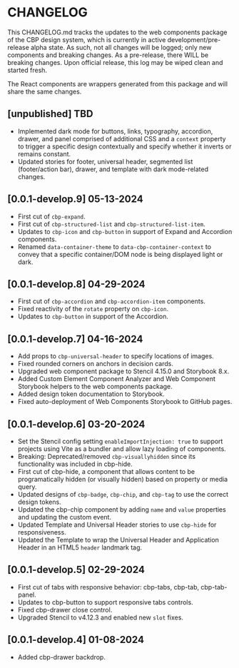 # CHANGELOG

This CHANGELOG.md tracks the updates to the web components package of the CBP design system, which is currently in active development/pre-release alpha state. As such, not all changes will be logged; only new components and breaking changes. As a pre-release, there WILL be breaking changes. Upon official release, this log may be wiped clean and started fresh.

The React components are wrappers generated from this package and will share the same changes.

## [unpublished] TBD

* Implemented dark mode for buttons, links, typography, accordion, drawer, and panel comprised of additional CSS and a `context` property to trigger a specific design contextually and specify whether it inverts or remains constant.
* Updated stories for footer, universal header, segmented list (footer/action bar), drawer, and template with dark mode-related changes.

## [0.0.1-develop.9] 05-13-2024

* First cut of `cbp-expand`.
* First cut of `cbp-structured-list` and `cbp-structured-list-item`.
* Updates to `cbp-icon` and `cbp-button` in support of Expand and Accordion components.
* Renamed `data-container-theme` to `data-cbp-container-context` to convey that a specific container/DOM node is being displayed light or dark.

## [0.0.1-develop.8] 04-29-2024

* First cut of `cbp-accordion` and `cbp-accordion-item` components.
* Fixed reactivity of the `rotate` property on `cbp-icon`.
* Updates to `cbp-button` in support of the Accordion.

## [0.0.1-develop.7] 04-16-2024

* Add props to `cbp-universal-header` to specify locations of images.
* Fixed rounded corners on anchors in decision cards.
* Upgraded web component package to Stencil 4.15.0 and Storybook 8.x.
* Added Custom Element Component Analyzer and Web Component Storybook helpers to the web components package.
* Added design token documentation to Storybook.
* Fixed auto-deployment of Web Components Storybook to GitHub pages.

## [0.0.1-develop.6] 03-20-2024

* Set the Stencil config setting `enableImportInjection: true` to support projects using Vite as a bundler and allow lazy loading of components.
* Breaking: Deprecated/removed `cbp-visuallyhidden` since its functionality was included in cbp-hide.
* First cut of cbp-hide, a component that allows content to be programatically hidden (or visually hidden) based on property or media query.
* Updated designs of `cbp-badge`, `cbp-chip`, and `cbp-tag` to use the correct design tokens.
* Updated the cbp-chip component by adding `name` and `value` properties and updating the custom event.
* Updated Template and Universal Header stories to use `cbp-hide` for responsiveness.
* Updated the Template to wrap the Universal Header and Application Header in an HTML5 `header` landmark tag.

## [0.0.1-develop.5] 02-29-2024

* First cut of tabs with responsive behavior: cbp-tabs, cbp-tab, cbp-tab-panel.
* Updates to cbp-button to support responsive tabs controls.
* Fixed cbp-drawer close control.
* Upgraded Stencil to v4.12.3 and enabled new `slot` fixes.

## [0.0.1-develop.4] 01-08-2024

* Added cbp-drawer backdrop.
